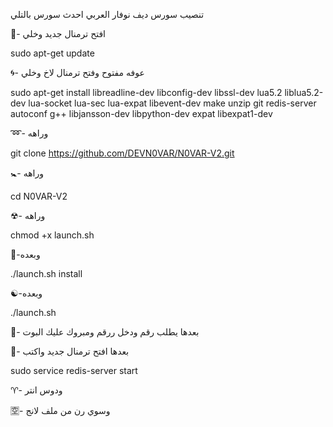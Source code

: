 تنصيب سورس ديف نوفار العربي
احدث سورس بالتلي 

💠- افتح ترمنال جديد وخلي

sudo apt-get update

🌀- عوفه مفتوح وفتح ترمنال لاخ وخلي 

sudo apt-get install libreadline-dev libconfig-dev libssl-dev lua5.2 liblua5.2-dev lua-socket lua-sec lua-expat libevent-dev make unzip git redis-server autoconf g++ libjansson-dev libpython-dev expat libexpat1-dev

➿- وراهه 

git clone https://github.com/DEVN0VAR/N0VAR-V2.git

🚼- وراهه

cd N0VAR-V2

☢- وراهه

chmod +x launch.sh

🔄-وبعده

./launch.sh install

☯-وبعده

./launch.sh

💟- بعدها يطلب رقم ودخل ررقم ومبروك عليك البوت 

🕎- بعدها افتح ترمنال جديد واكتب

sudo service redis-server start

♈️- ودوس انتر

🈳- وسوي رن من ملف لانج

